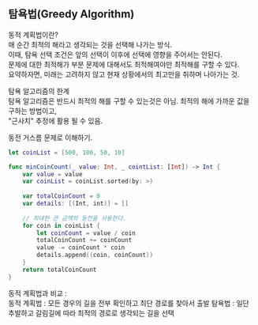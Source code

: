 ## 탐욕법(Greedy Algorithm)
  
동적 계획법이란?    
매 순간 최적의 해라고 생각되는 것을 선택해 나가는 방식.  
이때, 탐욕 선택 조건은 앞의 선택이 이후에 선택에 영향을 주어서는 안된다.  
문제에 대한 최적해가 부분 문제에 대해서도 최적해여야만 최적해를 구할 수 있다.  
요약하자면, 미래는 고려하지 않고 현재 상황에서의 최고만을 취하며 나아가는 것.  
  
탐욕 알고리즘의 한계  
탐욕 알고리즘은 반드시 최적의 해를 구할 수 있는것은 아님. 최적의 해에 가까운 값을 구하는 방법이고,  
"근사치" 추정에 활용 될 수 있음.  
  
동전 거스름 문제로 이해하기.  
```swift
let coinList = [500, 100, 50, 10]

func minCoinCount(_ value: Int, _ cointList: [Int]) -> Int {
    var value = value
    var coinList = coinList.sorted(by: >)
    
    var totalCoinCount = 0
    var details: [(Int, int)] = []
    
    // 최대한 큰 금액의 동전을 사용한다.
    for coin in coinList {
        let coinCount = value / coin
        totalCoinCount += coinCount
        value -= coinCount * coin
        details.append((coin, coinCount))
    }
    return totalCoinCount
}
```
  
동적 계획법과 비교 :  
동적 계획법 : 모든 경우의 길을 전부 확인하고 최단 경로를 찾아서 출발
탐욕법 : 일단 추발하고 갈림길에 따라 최적의 경로로 생각되는 길을 선택
